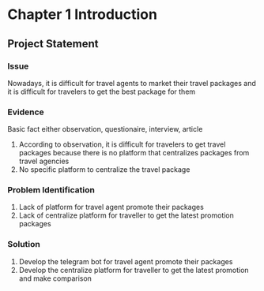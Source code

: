 # Chapter 1 Introduction
## Project Statement

### Issue
Nowadays, it is difficult for travel agents to market their travel packages and it is difficult for travelers to get the best package for them

### Evidence
Basic fact either observation, questionaire, interview, article

1. According to observation, it is difficult for travelers to get travel packages because there is no platform that centralizes packages from travel agencies
2. No specific platform to centralize the travel package

### Problem Identification
1. Lack of platform for travel agent promote their packages
2. Lack of centralize platform for traveller to get the latest promotion packages

### Solution
1. Develop the telegram bot for travel agent promote their packages
2. Develop the centralize platform for traveller to get the latest promotion and make comparison
   


